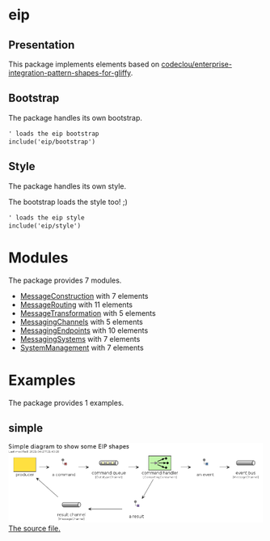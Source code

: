 # eip


## Presentation
This package implements elements based on [codeclou/enterprise-integration-pattern-shapes-for-gliffy](https://github.com/codeclou/enterprise-integration-pattern-shapes-for-gliffy).




## Bootstrap

The package handles its own bootstrap.

```plantuml
' loads the eip bootstrap
include('eip/bootstrap')
```



## Style

The package handles its own style.

The bootstrap loads the style too! ;)

```plantuml
' loads the eip style
include('eip/style')
```


# Modules

The package provides 7 modules.


- [MessageConstruction](MessageConstruction.md) with 7 elements
- [MessageRouting](MessageRouting.md) with 11 elements
- [MessageTransformation](MessageTransformation.md) with 5 elements
- [MessagingChannels](MessagingChannels.md) with 5 elements
- [MessagingEndpoints](MessagingEndpoints.md) with 10 elements
- [MessagingSystems](MessagingSystems.md) with 7 elements
- [SystemManagement](SystemManagement.md) with 7 elements

# Examples

The package provides 1 examples.


## simple
![simple](../eip/examples/simple.png)<br>
[The source file.](../eip/examples/simple.puml)

